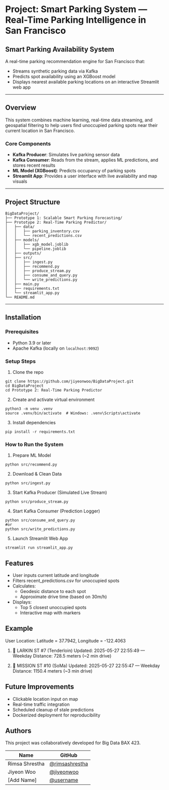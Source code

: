 # Project: Smart Parking System — Real-Time Parking Intelligence in San Francisco

## Smart Parking Availability System

A real-time parking recommendation engine for San Francisco that:
- Streams synthetic parking data via Kafka
- Predicts spot availability using an XGBoost model
- Displays nearest available parking locations on an interactive Streamlit web app

---

## Overview
This system combines machine learning, real-time data streaming, and geospatial filtering to help users find unoccupied parking spots near their current location in San Francisco.

### Core Components
- **Kafka Producer**: Simulates live parking sensor data
- **Kafka Consumer**: Reads from the stream, applies ML predictions, and stores recent results
- **ML Model (XGBoost)**: Predicts occupancy of parking spots
- **Streamlit App**: Provides a user interface with live availability and map visuals

---

##  Project Structure
```
BigDataProject/
├── Prototype 1: Scalable Smart Parking Forecasting/
├── Prototype 2: Real-Time Parking Predictor/
│   ├── data/
│   │   ├── parking_inventory.csv
│   │   └── recent_predictions.csv
│   ├── models/
│   │   ├── xgb_model.joblib
│   │   └── pipeline.joblib
│   ├── outputs/
│   ├── src/
│   │   ├── ingest.py
│   │   ├── recommend.py
│   │   ├── produce_stream.py
│   │   ├── consume_and_query.py
│   │   └── write_predictions.py
│   ├── main.py
│   ├── requirements.txt
│   └── streamlit_app.py
└── README.md
```

---

## Installation

### Prerequisites
- Python 3.9 or later
- Apache Kafka (locally on `localhost:9092`)

### Setup Steps

1. Clone the repo
```
git clone https://github.com/jiyeonwoo/BigDataProject.git
cd BigDataProject
cd Prototype 2: Real-Time Parking Predictor
```
2. Create and activate virtual environment
```
python3 -m venv .venv
source .venv/bin/activate  # Windows: .venv\Scripts\activate
```
3. Install dependencies
```
pip install -r requirements.txt
```

### How to Run the System

1. Prepare ML Model
```
python src/recommend.py
```
2. Download & Clean Data
```
python src/ingest.py
```
3. Start Kafka Producer (Simulated Live Stream)
```
python src/produce_stream.py
```
4. Start Kafka Consumer (Prediction Logger)
```
python src/consume_and_query.py
#or
python src/write_predictions.py
```
5. Launch Streamlit Web App
```
streamlit run streamlit_app.py
```
## Features
- User inputs current latitude and longitude
- Filters recent_predictions.csv for unoccupied spots
- Calculates:
  - Geodesic distance to each spot
  - Approximate drive time (based on 30m/h)
- Displays:
  - Top 5 closest unoccupied spots
  - Interactive map with markers

## Example
User Location: Latitude = 37.7942, Longitude = -122.4063
1. 📍 LARKIN ST #7 (Tenderloin)
      Updated: 2025-05-27 22:55:49 — Weekday
      Distance: 728.5 meters (~2 min drive)

2. 📍 MISSION ST #10 (SoMa)
      Updated: 2025-05-27 22:55:47 — Weekday
      Distance: 1150.4 meters (~3 min drive)

## Future Improvements 
- Clickable location input on map
- Real-time traffic integration
- Scheduled cleanup of stale predictions
- Dockerized deployment for reproducibility

## Authors
This project was collaboratively developed for Big Data BAX 423.

| Name             | GitHub                                   |
|------------------|------------------------------------------|
| Rimsa Shrestha   | [@rimsashrestha](https://github.com/rimsashrestha) |
| Jiyeon Woo       | [@jiyeonwoo](https://github.com/jiyeonwoo) |
| [Add Name]       | [@username](https://github.com/username) |


